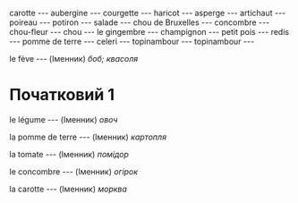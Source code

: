 carotte --- 
aubergine --- 
courgette --- 
haricot --- 
asperge --- 
artichaut --- 
poireau --- 
potiron --- 
salade --- 
chou de Bruxelles --- 
concombre --- 
chou-fleur --- 
chou --- 
le gingembre --- 
champignon --- 
petit pois --- 
redis --- 
pomme de terre --- 
celeri --- 
topinambour --- 
topinambour --- 



le fève --- (Іменник)
*боб; квасоля*



# Початковий 1
le légume --- (Іменник)
*овоч*



la pomme de terre --- (Іменник)
*картопля*



la tomate --- (Іменник)
*помідор*



le concombre --- (Іменник)
*огірок*



la carotte --- (Іменник)
*морква*